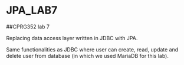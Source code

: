 # JPA_LAB7
##CPRG352 lab 7

Replacing data access layer written in JDBC with JPA.

Same functionalities as JDBC where user can create, read, update and delete user from database (in which we used MariaDB for this lab).
